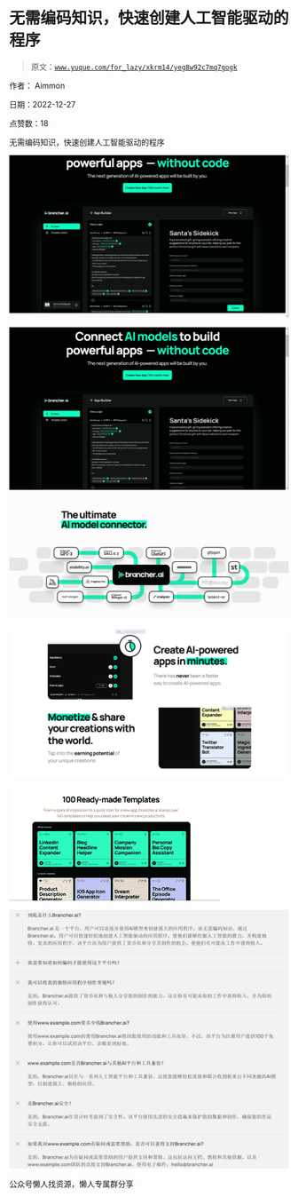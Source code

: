 # 无需编码知识，快速创建人工智能驱动的程序

> 原文：[`www.yuque.com/for_lazy/xkrm14/yeg8w92c7mq7gogk`](https://www.yuque.com/for_lazy/xkrm14/yeg8w92c7mq7gogk)

作者： Aimmon

日期：2022-12-27

点赞数：18

无需编码知识，快速创建人工智能驱动的程序

![](img/6a593f9a1da66294d4937a75459882f6.png)

![](img/ce49bbe51d6bd5dca46e3d6608a4a6d4.png)

![](img/7688c063b635f963d4a087f2e5ec5d9a.png)

![](img/898cd9db40a4c731072a295c71c66ca2.png)

![](img/6977f4d53126c275faca0cb8bd58bcf8.png)

![](img/c7d51200b19e0787e9d89f8deccc8c06.png)

公众号懒人找资源，懒人专属群分享

